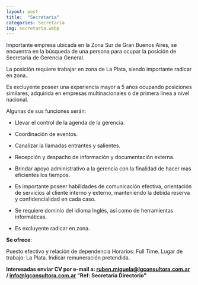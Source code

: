 ```yaml
---
layout: post
title:  "Secretaria"
categories: Secretaria
img: secretaria.webp
---
```

Importante empresa ubicada en la Zona Sur de Gran Buenos Aires, se encuentra en la búsqueda de una persona para ocupar la posición de Secretaria de Gerencia General.

La posición requiere trabajar en zona de La Plata, siendo importante radicar en zona..

Es excluyente poseer una experiencia mayor a 5 años ocupando posiciones similares, adquirida en empresas multinacionales o de primera linea a nivel nacional.

Algunas de sus funciones serán:

- Llevar el control de la agenda de la gerencia.
- Coordinación de eventos.
- Canalizar la llamadas entrantes y salientes.
- Recepción y despacho de información y documentación externa.
- Brindar apoyo administrativo a la gerencia con la finalidad de hacer mas eficientes los tiempos.
- Es importante poseer habilidades de comunicación efectiva, orientación de servicios al cliente interno y externo, manteniendo la debida reserva y confidencialidad en cada caso.

- Se requiere dominio del idioma Inglés, así como de herramientas informáticas.

- Es excluyente radicar en zona.


**Se ofrece**:

Puesto efectivo y relación de dependencia
Horarios: Full Time.
Lugar de trabajo: La Plata.
Indicar remuneración pretendida.

**Interesadas enviar CV por e-mail a: ruben.miguela@lgconsultora.com.ar / info@lgconsultora.com.ar 
"Ref: Secretaria Directorio"**

